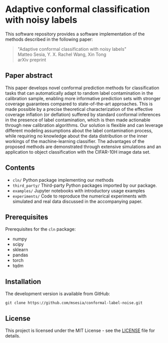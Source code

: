 # Adaptive conformal classification with noisy labels

This software repository provides a software implementation of the methods described in the following paper:

>  "Adaptive conformal classification with noisy labels" <br>
>  Matteo Sesia, Y. X. Rachel Wang, Xin Tong <br>
>  arXiv preprint
    
## Paper abstract

This paper develops novel conformal prediction methods for classification tasks that
can automatically adapt to random label contamination in the calibration sample, 
enabling more informative prediction sets with stronger coverage guarantees compared to
state-of-the-art approaches. 
This is made possible by a precise theoretical characterization of the effective coverage inflation (or deflation) suffered by standard conformal
inferences in the presence of label contamination, which is then made actionable through new calibration algorithms. 
Our solution is flexible and can leverage different modeling assumptions about the label contamination process, while requiring no knowledge
about the data distribution or the inner workings of the machine-learning classifier. 
The advantages of the proposed methods are demonstrated through extensive simulations
and an application to object classification with the CIFAR-10H image data set.


## Contents

 - `cln/` Python package implementing our methods
 - `third_party/` Third-party Python packages imported by our package.
 - `examples/` Jupyter notebooks with introductory usage examples
 - `experiments/` Code to reproduce the numerical experiments with simulated and real data discussed in the accompanying paper.
 

## Prerequisites

Prerequisites for the `cln` package:
 - numpy
 - scipy
 - sklearn
 - pandas
 - torch
 - tqdm


## Installation

The development version is available from GitHub:

    git clone https://github.com/msesia/conformal-label-noise.git

## License

This project is licensed under the MIT License - see the [LICENSE](LICENSE.txt) file for details.
